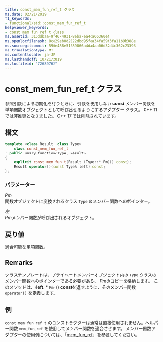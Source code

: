 ```yaml
---
title: const_mem_fun_ref_t クラス
ms.date: 02/21/2019
f1_keywords:
- functional/std::const_mem_fun_ref_t
helpviewer_keywords:
- const_mem_fun_ref_t class
ms.assetid: 316ddbaa-9f46-4931-8eba-ea4ca66360ef
ms.openlocfilehash: 8ce29eb0d2122dbd95fea34fa59f3fa11b9b388e
ms.sourcegitcommit: 590e488e51389066a4da4aa06d32d4c362c23393
ms.translationtype: MT
ms.contentlocale: ja-JP
ms.lasthandoff: 10/21/2019
ms.locfileid: "72689762"
---
```

# <a name="const_mem_fun_ref_t-class"></a>const_mem_fun_ref_t クラス

参照引数による初期化を行うときに、引数を使用しない **const** メンバー関数を単項関数オブジェクトとして呼び出せるようにするアダプター クラス。 C++ 11 では非推奨となりました。 C++ 17 では削除されています。

## <a name="syntax"></a>構文

```cpp
template <class Result, class Type>
    class const_mem_fun_ref_t
: public unary_function<Type, Result>
{
    explicit const_mem_fun_t(Result (Type::* Pm)() const);
    Result operator()(const Type& left) const;
};
```

### <a name="parameters"></a>パラメーター

*Pm* \
関数オブジェクトに変換されるクラス `Type` のメンバー関数へのポインター。

*左*\
*Pm*メンバー関数が呼び出されるオブジェクト。

## <a name="return-value"></a>戻り値

適合可能な単項関数。

## <a name="remarks"></a>Remarks

クラステンプレートは、プライベートメンバーオブジェクト内の `Type` クラスのメンバー関数へのポインターである必要がある、 *Pm*のコピーを格納します。 このメソッドは、(**left**. \* `Pm`) () **const**を返すように、そのメンバー関数 `operator()` を定義します。

## <a name="example"></a>例

`const_mem_fun_ref_t` のコンストラクターは通常は直接使用されません。ヘルパー関数 `mem_fun_ref` を使用してメンバー関数を適合させます。 メンバー関数アダプターの使用例については、「[mem_fun_ref](../standard-library/functional-functions.md#mem_fun_ref)」を参照してください。
